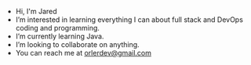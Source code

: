 - Hi, I'm Jared
- I’m interested in learning everything I can about full stack and DevOps coding and programming.
- I’m currently learning Java.
- I’m looking to collaborate on anything.
- You can reach me at orlerdev@gmail.com
